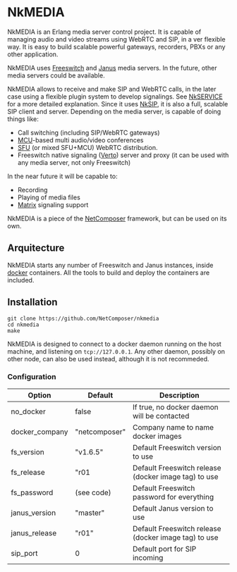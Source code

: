 
# NkMEDIA

NkMEDIA is an Erlang media server control project. It is capable of managing audio and video streams using WebRTC and SIP, in a ver flexible way. It is easy to build scalable powerful gateways, recorders, PBXs or any other application.

NkMEDIA uses [Freeswitch](https://freeswitch.org) and [Janus](https://janus.conf.meetecho.com/docs/) media servers. In the future, other media servers could be available. 

NkMEDIA allows to receive and make SIP and WebRTC calls, in the later case using a flexible plugin system to develop signalings. See [NkSERVICE](https://github.com/NetComposer/nkservice) for a more detailed explanation. Since it uses [NkSIP](https://github.com/NetComposer/nksip), it is also a full, scalable SIP client and server. Depending on the media server, is capable of doing things like:

* Call switching (including SIP/WebRTC gateways)
* [MCU](https://webrtcglossary.com/mcu/)-based multi audio/video conferences
* [SFU](https://webrtcglossary.com/sfu/) (or mixed SFU+MCU) WebRTC distribution.
* Freeswitch native signaling ([Verto](http://evoluxbr.github.io/verto-docs/)) server and proxy (it can be used with any media server, not only Freeswitch)

In the near future it will be capable to:

* Recording
* Playing of media files
* [Matrix](https://matrix.org) signaling support

NkMEDIA is a piece of the [NetComposer](http://www.slideshare.net/carlosjgf/net-composer-v2) framework, but can be used on its own.


## Arquitecture

NkMEDIA starts any number of Freeswitch and Janus instances, inside [docker](https://www.docker.com) containers. All the tools to build and deploy the containers are included.


## Installation

```
git clone https://github.com/NetComposer/nkmedia
cd nkmedia
make
```

NkMEDIA is designed to connect to a docker daemon running on the host machine, and listening on `tcp://127.0.0.1`. Any other daemon, possibly on other node, can also be used instead, although it is not recommeded.


### Configuration

Option|Default|Description
---|---|---
no_docker|false|If true, no docker daemon will be contacted
docker_company|"netcomposer"|Company name to name docker images
fs_version|"v1.6.5"|Default Freeswitch version to use
fs_release|"r01|Default Freeswitch release (docker image tag) to use
fs_password|(see code)|Default Freeswitch password for everything
janus_version|"master"|Default Janus version to use
janus_release|"r01"|Default Freeswitch release (docker image tag) to use
sip_port|0|Default port for SIP incoming





